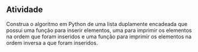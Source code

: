 ## Atividade

Construa o algoritmo em Python de uma lista duplamente encadeada que possui uma função para inserir elementos, uma para imprimir os elementos na ordem que foram inseridos e uma função para imprimir os elementos na ordem inversa a que foram inseridos.
